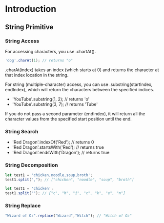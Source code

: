 # Introduction

## String Primitive

### String Access

For accessing characters, you use .chartAt().

```js
'dog'.charAt(1); // returns "o"
```

.charAt(index) takes an index (which starts at 0) and returns the character at that index location in the string.

For string (multiple-character) access, you can use .substring(startIndex, endIndex), which will return the characters between the specified indices.

- 'YouTube'.substring(1, 2); // returns 'o'
- 'YouTube'.substring(3, 7); // returns 'Tube'

If you do not pass a second parameter (endIndex), it will return all the character values from the specified start position until the end.

### String Search

- 'Red Dragon'.indexOf('Red'); // returns 0
- 'Red Dragon'.startsWith('Red'); // returns true
- 'Red Dragon'.endsWith('Dragon'); // returns true

### String Decomposition

```js
let test1 = 'chicken,noodle,soup,broth';
test1.split(","); // ["chicken", "noodle", "soup", "broth"]
```

```js
let test1 = 'chicken';
test1.split(""); // ["c", "h", "i", "c", "k", "e", "n"]
```

### String Replace

```js
"Wizard of Oz".replace("Wizard","Witch"); // "Witch of Oz"
```